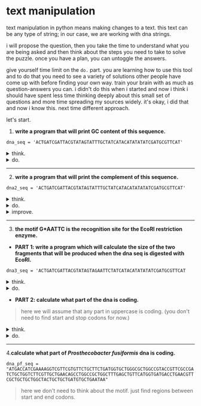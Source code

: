 # text manipulation

text manipulation in python means making changes to a text. this text can be any type of string; in our case, we are working with dna strings.

i will propose the question, then you take the time to understand what you are being asked and then think about the steps you need to take to solve the puzzle. once you have a plan, you can untoggle the answers. 

give yourself time limit on the `do.` part. you are learning how to use this tool and to do that you need to see a variety of solutions other people have come up with before finding your own way. train your brain with as much as question-answers you can. i didn't do this when i started and now i think i should have spent less time thinking deeply about this small set of questions and more time spreading my sources widely. it's okay, i did that and now i know this. next time different approach.

let's start.

1.  **write a program that will print GC content of this sequence.**

`dna_seq = 'ACTGATCGATTACGTATAGTATTTGCTATCATACATATATATCGATGCGTTCAT'`

<details>
  <summary>think.</summary>
  <ul>
    <li>count how many times G appears.</li>
    <li>count how many times C appears.</li>
    <li>sum them up.</li>
    <li>divide to the whole length.</li>
  </ul>
</details>  

<details>
  <summary>do.</summary>

  <pre><code>
  dna_seq = 'ACTGATCGATTACGTATAGTATTTGCTATCATACATATATATCGATGCGTTCAT'

  G_content = dna_seq.count('G')
  C_content = dna_seq.count('C')

  content_GC = G_content + C_content

  ratio = content_GC / len(dna_seq)

  print(ratio * 100)
  </code></pre>

</details>

----
2. **write a program that will print the complement of this sequence.**

`dna2_seq = 'ACTGATCGATTACGTATAGTATTTGCTATCATACATATATATCGATGCGTTCAT'`

<details>
  <summary>think.</summary>
  <ul>
    <li>go through the string and change a to t and save the new string in a variabe. > this won't work becasue will be rewritten every time.</li>
    <li>it should do it in one go. start from the beginning, change a to t and t to a, g to c and c to g.</li>
    <li>or you can avoid re-write by storing altered character in a new string and adding up to it.</li>
  </ul>
</details> 

<details>
  <summary>do.</summary>

  <pre><code>
  replace_A = dna2_seq.replace('A', 't')
  replace_T = replace_A.replace('T', 'a')
  replace_G = replace_T.replace('G', 'c')
  replace_C = replace_G.replace('C', 'g')

  print(replace_C.upper())
  </code></pre>

</details>

<details>
  <summary>improve.</summary>

  <pre><code>
  dna2_seq = 'ACTGATCGATTACGTATAGTATTTGCTATCATACATATATATCGATGCGTTCAT'

  equivalence_dict = {
      'A':'T',
      'T':'A',
      'C':'G',
      'G':'C',
  }

  complementary_dna = []

  for base in dna2_seq:
      replace = equivalence_dict[base]
      # now prevent re-write by writing every replaced character to a new string.
      complementary_dna.append(replace)

  string = ''

  print(string.join(complementary_dna))
  </code></pre>

</details>

----
3. **the motif G*AATTC is the recognition site for the EcoRI restriction enzyme.**

- **PART 1: write a program which will calculate the size of the two fragments that will be produced when the dna seq is digested with EcoRI.**
  
`dna3_seq = 'ACTGATCGATTACGTATAGTAGAATTCTATCATACATATATATCGATGCGTTCAT`

<details>
  <summary>think.</summary>
  <ul>
    <li>find motif position(index).</li>
    <li>simulate the cut.</li>
    <li>calculate len of right and left</li>
  </ul>
</details>

<details>
  <summary>do.</summary>

  <pre><code>
  dna3_seq = 'ACTGATCGATTACGTATAGTAGAATTCTATCATACATATATATCGATGCGTTCAT'

  cut_index = dna3_seq.find('GAATTC')

  # find will find the exact substring & will return the index of the first occurance.
  # this is also the cut index.

  print(cut_index)

  fragment_1 = dna3_seq[:22]
  fragment_2 = dna3_seq[22:]

  print(fragment_1)
  print(len(fragment_1))
  print(fragment_2)
  print(len(fragment_2))
  </code></pre>

</details>

- **PART 2: calculate what part of the dna is coding.**
> here we will assume that any part in uppercase is coding. (you don't need to find start and stop codons for now.)

<details>
  <summary>think.</summary>
  <ul>
    <li>we have two fragments after the cut. all uppercase.</li>
  </ul>
</details>

<details>
  <summary>do.</summary>

  <pre><code>
    dna3_seq = 'ACTGATCGATTACGTATAGTAGAATTCTATCATACATATATATCGATGCGTTCAT'
    
    cut = dna3_seq.find('GAATTC')
    
    frag_1 = dna3_seq[:cut+1]
    frag_2 = dna3_seq[cut+1:]
    
    print(len(frag_1))
    print(len(frag_2))
  </code></pre>

</details>

----
4.**calculate what part of _Prosthecobacter fusiformis_ dna is coding.**

`dna_pf_seq = "ATGACCATCGAAAAGGTCGTTCGTGTTCTGCTTCTGATGGTGCTGGGCGCTGGCCGTACCGTTCGCCGATCTGCTGGTCTTCGTTGCTGAACAGCCTGGCCGCTGGCTTTGAGCTGTTCATGGTGATGACCTGAACGTTCGCTGCTGCTGGCTACTGCTGCTGATGTGCTGAATAA"`

> here we don't need to think about the motif. just find regions between start and end codons.



































